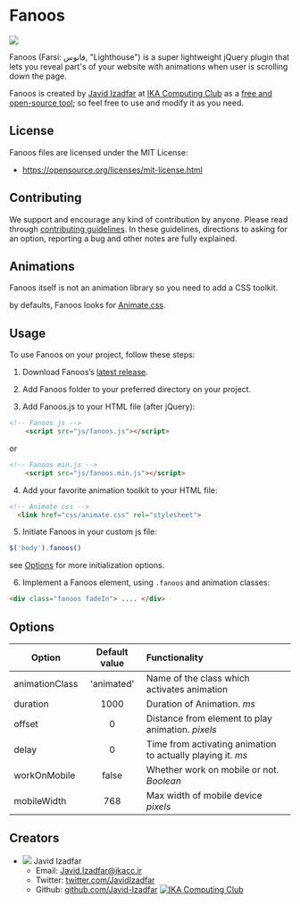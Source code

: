 # Fanoos
[![](http://ikacc.ir/github-assets/fanoos-header-v1.1.png)](https://github.com/IKAcc/Pol)

Fanoos (Farsi: فانوس, "Lighthouse") is a super lightweight jQuery plugin that lets you reveal part's of your website with animations when user is scrolling down the page.

Fanoos is created by [Javid Izadfar](https://twitter.com/JavidIzadfar "Javid Izadfar at Twitter") at [IKA Computing Club](http://ikacc.ir/) as a [free and open-source tool](../master/LICENSE); so feel free to use and modify it as you need.

## License
Fanoos files are licensed under the MIT License:
* https://opensource.org/licenses/mit-license.html

## Contributing
We support and encourage any kind of contribution by anyone. Please read through [contributing guidelines](../master/CONTRIBUTING.md). In these guidelines, directions to asking for an option, reporting a bug and other notes are fully explained.

## Animations
Fanoos itself is not an animation library so you need to add a CSS toolkit.

by defaults, Fanoos looks for [Animate.css](https://github.com/daneden/animate.css).

## Usage
To use Fanoos on your project, follow these steps:

1) Download Fanoos’s [latest release](../zipball/master).

2) Add Fanoos folder to your preferred directory on your project.

3) Add Fanoos.js to your HTML file (after jQuery):
```html
<!-- Fanoos js -->
    <script src="js/fanoos.js"></script>
```
  or
```html
<!-- Fanoos min.js -->
    <script src="js/fanoos.min.js"></script>
```

4) Add your favorite animation toolkit to your HTML file:
```html
<!-- Animate css -->
  <link href="css/animate.css" rel="stylesheet">
```

5) Initiate Fanoos in your custom js file:
```javascript
$('body').fanoos()
```
see [Options](#options) for more initialization options.

6) Implement a Fanoos element, using `.fanoos` and animation classes:
```html
<div class="fanoos fadeIn"> .... </div>
```
## Options
| Option        | Default value          | Functionality          |
| ------------- |:----------------------:| :----------------------|
| animationClass| 'animated'             | Name of the class which activates animation |
| duration      | 1000                   | Duration of Animation. _ms_ |
| offset        | 0                      | Distance from element to play animation. _pixels_ |
| delay         | 0                      | Time from activating animation to actually playing it. _ms_ |
| workOnMobile  | false                  | Whether work on mobile or not. _Boolean_ |
| mobileWidth   | 768                    | Max width of mobile device _pixels_ |

## Creators
* ![](https://avatars3.githubusercontent.com/u/14288838?v=3&s=16) Javid Izadfar
  * Email: Javid.Izadfar@ikacc.ir
  * Twitter: [twitter.com/JavidIzadfar](http://twitter.com/JavidIzadfar)
  * Github: [github.com/Javid-Izadfar](http://github.com/Javid-Izadfar)
[![IKA Computing Club](http://ikacc.ir/github-assets/ika-footer.png)](http://ikacc.ir)
